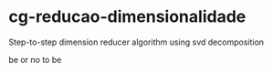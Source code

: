 cg-reducao-dimensionalidade
===========================

Step-to-step dimension reducer algorithm using svd decomposition

be or no to be
